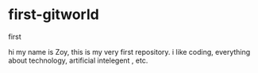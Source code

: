 # first-gitworld
first

hi my name is Zoy, this is my very first repository.
i like coding, everything about technology, artificial intelegent , etc.
